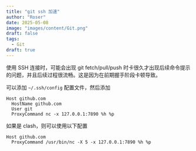 ```yaml
---
title: "git ssh 加速"
author: "Roser"
date: 2025-05-08
image: "images/content/Git.png"
draft: false
tags:
  - Git
draft: true
---
```

使用 SSH 连接时，可能会出现 git fetch/pull/push 时卡很久才出现后续命令提示的问题，并且后续过程很流畅。这是因为在前期握手阶段卡顿导致。

可以添加 `~/.ssh/config` 配置文件，然后添加

```
Host github.com
  HostName github.com
  User git
  ProxyCommand nc -x 127.0.0.1:7890 %h %p
```

如果是 clash，则可以使用以下配置

```
Host github.com
  ProxyCommand /usr/bin/nc -X 5 -x 127.0.0.1:7890 %h %p
```